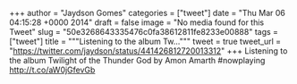 
+++
author = "Jaydson Gomes"
categories = ["tweet"]
date = "Thu Mar 06 04:15:28 +0000 2014"
draft = false
image = "No media found for this Tweet"
slug = "50e3268643335476c0fa38612811fe8233e00888"
tags = ["tweet"]
title = """Listening to the album Tw..."""
tweet = true
tweet_url = "https://twitter.com/jaydson/status/441426812720013312"
+++
Listening to the album Twilight of the Thunder God by Amon Amarth #nowplaying http://t.co/aW0jGfevGb
